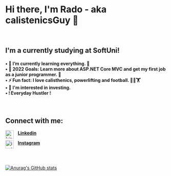 <h1>Hi there, I'm Rado - aka calistenicsGuy 👋</h1> 

</br>
<!-- ABOUT-ME-POST-LIST:START -->
<h2>I'm a currently studying at SoftUni!</h2>
  <h4>• 🌱 I’m currently learning everything. 🤣
  </br>• 🥅 2022 Goals: Learn more about ASP.NET Core MVC and get my first job as a junior programmer. 🎯
  </br>• ⚡ Fun fact: I love calisthenics, powerlifting and football. 🤸‍♂️🏋‍
  </br>• 🔎 I'm interested in investing.
  </br>• 🕯 Everyday Hustler 🕯</h4>
<!-- ABOUT-ME-POST-LIST:END -->
  
</br>

<!-- CONNECT-WITH-ME-POST-LIST:START -->
<h2>Connect with me:</h2>


[<img align="left" alt="Linkedin" width="26px" src="https://www.kindpng.com/picc/m/363-3632986_logo-linkedin-png-rond-transparent-png.png" style="padding-right:10px;"/>**Linkedin**](https://www.linkedin.com/in/radoslav-radev-908a96235/)    

[<img align="left" alt="instagram" width="26px" src="https://upload.wikimedia.org/wikipedia/commons/thumb/a/a5/Instagram_icon.png/2048px-Instagram_icon.png" style="padding-right:10px;" />**Instagram**](https://www.instagram.com/radev_sw/)
<!-- CONNECT-WITH-ME-POST-LIST:END -->

</br>

<!-- GITHUB-STATS-POST-LIST:START -->
##
[![Anurag's GitHub stats](https://github-readme-stats.vercel.app/api?username=calisthenicsGuy)](https://github.com/anuraghazra/github-readme-stats)
<!-- GITHUB-STATS-POST-LIST:END -->
